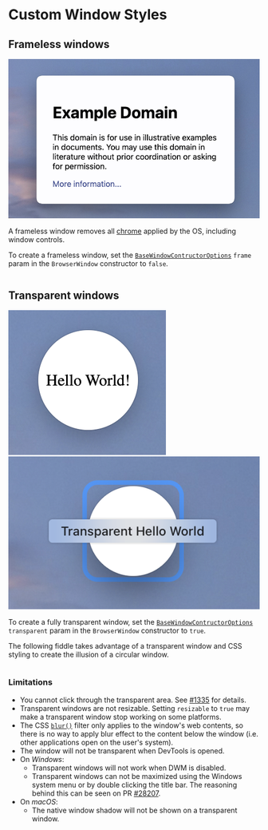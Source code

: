 # Custom Window Styles

## Frameless windows

![Frameless Window](../images/frameless-window.png)

A frameless window removes all [chrome][] applied by the OS, including window controls.

To create a frameless window, set the [`BaseWindowContructorOptions`][] `frame` param in the `BrowserWindow` constructor to `false`.

```fiddle docs/fiddles/features/window-customization/custom-window-styles/frameless-windows

```

## Transparent windows

![Transparent Window](../images/transparent-window.png)
![Transparent Window in macOS Mission Control](../images/transparent-window-mission-control.png)

To create a fully transparent window, set the [`BaseWindowContructorOptions`][] `transparent` param in the `BrowserWindow` constructor to `true`.

The following fiddle takes advantage of a transparent window and CSS styling to create
the illusion of a circular window.

```fiddle docs/fiddles/features/window-customization/custom-window-styles/transparent-windows

```

### Limitations

* You cannot click through the transparent area. See
  [#1335](https://github.com/electron/electron/issues/1335) for details.
* Transparent windows are not resizable. Setting `resizable` to `true` may make
  a transparent window stop working on some platforms.
* The CSS [`blur()`][] filter only applies to the window's web contents, so there is
  no way to apply blur effect to the content below the window (i.e. other applications
  open on the user's system).
* The window will not be transparent when DevTools is opened.
* On _Windows_:
  * Transparent windows will not work when DWM is disabled.
  * Transparent windows can not be maximized using the Windows system menu or by double
  clicking the title bar. The reasoning behind this can be seen on
  PR [#28207](https://github.com/electron/electron/pull/28207).
* On _macOS_:
  * The native window shadow will not be shown on a transparent window.

[`BaseWindowContructorOptions`]: ../api/structures/base-window-options.md
[`blur()`]: https://developer.mozilla.org/en-US/docs/Web/CSS/filter-function/blur()
[chrome]: https://developer.mozilla.org/en-US/docs/Glossary/Chrome
